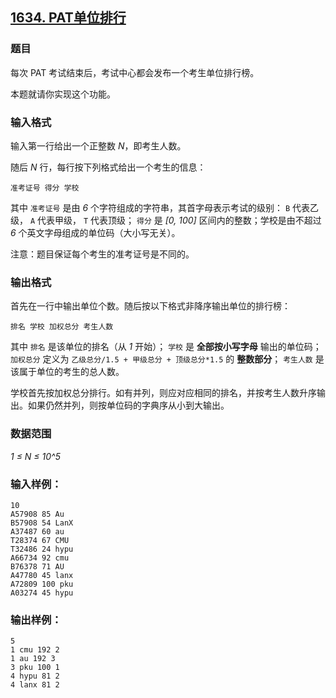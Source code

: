 ## [1634. PAT单位排行](https://www.acwing.com/problem/content/1636/)

### 题目

每次 PAT 考试结束后，考试中心都会发布一个考生单位排行榜。

本题就请你实现这个功能。

### 输入格式

输入第一行给出一个正整数 *N*，即考生人数。

随后 *N* 行，每行按下列格式给出一个考生的信息：

```
准考证号 得分 学校
```

其中 `准考证号` 是由 *6* 个字符组成的字符串，其首字母表示考试的级别： `B` 代表乙级， `A` 代表甲级， `T` 代表顶级； `得分` 是 *[0, 100]* 区间内的整数；学校是由不超过 *6* 个英文字母组成的单位码（大小写无关）。

注意：题目保证每个考生的准考证号是不同的。

### 输出格式

首先在一行中输出单位个数。随后按以下格式非降序输出单位的排行榜：

```
排名 学校 加权总分 考生人数
```

其中 `排名` 是该单位的排名（从 *1* 开始）； `学校` 是 **全部按小写字母** 输出的单位码； `加权总分` 定义为 `乙级总分/1.5 + 甲级总分 + 顶级总分*1.5` 的 **整数部分**； `考生人数` 是该属于单位的考生的总人数。

学校首先按加权总分排行。如有并列，则应对应相同的排名，并按考生人数升序输出。如果仍然并列，则按单位码的字典序从小到大输出。

### 数据范围

*1 ≤ N ≤ 10^5*

### 输入样例：

```
10
A57908 85 Au
B57908 54 LanX
A37487 60 au
T28374 67 CMU
T32486 24 hypu
A66734 92 cmu
B76378 71 AU
A47780 45 lanx
A72809 100 pku
A03274 45 hypu
```

### 输出样例：

```
5
1 cmu 192 2
1 au 192 3
3 pku 100 1
4 hypu 81 2
4 lanx 81 2
```
